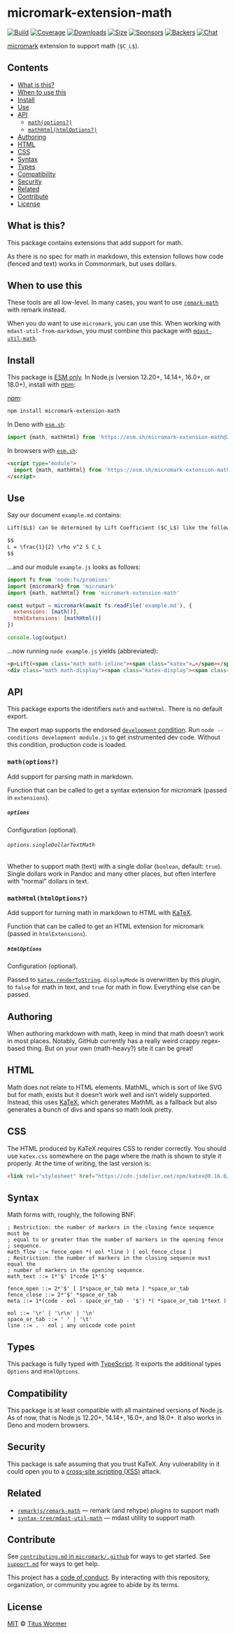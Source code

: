 # micromark-extension-math

[![Build][build-badge]][build]
[![Coverage][coverage-badge]][coverage]
[![Downloads][downloads-badge]][downloads]
[![Size][size-badge]][size]
[![Sponsors][sponsors-badge]][collective]
[![Backers][backers-badge]][collective]
[![Chat][chat-badge]][chat]

[micromark][] extension to support math (`$C_L$`).

## Contents

*   [What is this?](#what-is-this)
*   [When to use this](#when-to-use-this)
*   [Install](#install)
*   [Use](#use)
*   [API](#api)
    *   [`math(options?)`](#mathoptions)
    *   [`mathHtml(htmlOptions?)`](#mathhtmlhtmloptions)
*   [Authoring](#authoring)
*   [HTML](#html)
*   [CSS](#css)
*   [Syntax](#syntax)
*   [Types](#types)
*   [Compatibility](#compatibility)
*   [Security](#security)
*   [Related](#related)
*   [Contribute](#contribute)
*   [License](#license)

## What is this?

This package contains extensions that add support for math.

As there is no spec for math in markdown, this extension follows how code
(fenced and text) works in Commonmark, but uses dollars.

## When to use this

These tools are all low-level.
In many cases, you want to use [`remark-math`][plugin] with remark instead.

When you do want to use `micromark`, you can use this.
When working with `mdast-util-from-markdown`, you must combine this package
with [`mdast-util-math`][util].

## Install

This package is [ESM only][esm].
In Node.js (version 12.20+, 14.14+, 16.0+, or 18.0+), install with [npm][]:

[npm][]:

```sh
npm install micromark-extension-math
```

In Deno with [`esm.sh`][esmsh]:

```js
import {math, mathHtml} from 'https://esm.sh/micromark-extension-math@2'
```

In browsers with [`esm.sh`][esmsh]:

```html
<script type="module">
  import {math, mathHtml} from 'https://esm.sh/micromark-extension-math@2?bundle'
</script>
```

## Use

Say our document `example.md` contains:

```markdown
Lift($L$) can be determined by Lift Coefficient ($C_L$) like the following equation.

$$
L = \frac{1}{2} \rho v^2 S C_L
$$
```

…and our module `example.js` looks as follows:

```js
import fs from 'node:fs/promises'
import {micromark} from 'micromark'
import {math, mathHtml} from 'micromark-extension-math'

const output = micromark(await fs.readFile('example.md'), {
  extensions: [math()],
  htmlExtensions: [mathHtml()]
})

console.log(output)
```

…now running `node example.js` yields (abbreviated):

```html
<p>Lift(<span class="math math-inline"><span class="katex">…</span></span>) like the following equation.</p>
<div class="math math-display"><span class="katex-display"><span class="katex">…</span></div>
```

## API

This package exports the identifiers `math` and `mathHtml`.
There is no default export.

The export map supports the endorsed [`development` condition][condition].
Run `node --conditions development module.js` to get instrumented dev code.
Without this condition, production code is loaded.

### `math(options?)`

Add support for parsing math in markdown.

Function that can be called to get a syntax extension for micromark (passed
in `extensions`).

##### `options`

Configuration (optional).

###### `options.singleDollarTextMath`

Whether to support math (text) with a single dollar (`boolean`, default:
`true`).
Single dollars work in Pandoc and many other places, but often interfere with
“normal” dollars in text.

### `mathHtml(htmlOptions?)`

Add support for turning math in markdown to HTML with [KaTeX][].

Function that can be called to get an HTML extension for micromark (passed in
`htmlExtensions`).

##### `htmlOptions`

Configuration (optional).

Passed to [`katex.renderToString`][katex-options].
`displayMode` is overwritten by this plugin, to `false` for math in text, and
`true` for math in flow.
Everything else can be passed.

## Authoring

When authoring markdown with math, keep in mind that math doesn’t work in most
places.
Notably, GitHub currently has a really weird crappy regex-based thing.
But on your own (math-heavy?) site it can be great!

## HTML

Math does not relate to HTML elements.
MathML, which is sort of like SVG but for math, exists but it doesn’t work well
and isn’t widely supported.
Instead, this uses [KaTeX][], which generates MathML as a fallback but also
generates a bunch of divs and spans so math look pretty.

## CSS

The HTML produced by KaTeX requires CSS to render correctly.
You should use `katex.css` somewhere on the page where the math is shown to
style it properly.
At the time of writing, the last version is:

```html
<link rel="stylesheet" href="https://cdn.jsdelivr.net/npm/katex@0.16.0/dist/katex.min.css">
```

## Syntax

Math forms with, roughly, the following BNF:

```bnf
; Restriction: the number of markers in the closing fence sequence must be
; equal to or greater than the number of markers in the opening fence
; sequence.
math_flow ::= fence_open *( eol *line ) [ eol fence_close ]
; Restriction: the number of markers in the closing sequence must equal the
; number of markers in the opening sequence.
math_text ::= 1*'$' 1*code 1*'$'

fence_open ::= 2*'$' [ 1*space_or_tab meta ] *space_or_tab
fence_close ::= 2*'$' *space_or_tab
meta ::= 1*(code - eol - space_or_tab - '$') *( *space_or_tab 1*text )

eol ::= '\r' | '\r\n' | '\n'
space_or_tab ::= ' ' | '\t'
line ::= . - eol ; any unicode code point
```

## Types

This package is fully typed with [TypeScript][].
It exports the additional types `Options` and `HtmlOptions`.

## Compatibility

This package is at least compatible with all maintained versions of Node.js.
As of now, that is Node.js 12.20+, 14.14+, 16.0+, and 18.0+.
It also works in Deno and modern browsers.

## Security

This package is safe assuming that you trust KaTeX.
Any vulnerability in it could open you to a [cross-site scripting (XSS)][xss]
attack.

## Related

*   [`remarkjs/remark-math`][plugin]
    — remark (and rehype) plugins to support math
*   [`syntax-tree/mdast-util-math`][util]
    — mdast utility to support math

## Contribute

See [`contributing.md` in `micromark/.github`][contributing] for ways to get
started.
See [`support.md`][support] for ways to get help.

This project has a [code of conduct][coc].
By interacting with this repository, organization, or community you agree to
abide by its terms.

## License

[MIT][license] © [Titus Wormer][author]

<!-- Definitions -->

[build-badge]: https://github.com/micromark/micromark-extension-math/workflows/main/badge.svg

[build]: https://github.com/micromark/micromark-extension-math/actions

[coverage-badge]: https://img.shields.io/codecov/c/github/micromark/micromark-extension-math.svg

[coverage]: https://codecov.io/github/micromark/micromark-extension-math

[downloads-badge]: https://img.shields.io/npm/dm/micromark-extension-math.svg

[downloads]: https://www.npmjs.com/package/micromark-extension-math

[size-badge]: https://img.shields.io/bundlephobia/minzip/micromark-extension-math.svg

[size]: https://bundlephobia.com/result?p=micromark-extension-math

[sponsors-badge]: https://opencollective.com/unified/sponsors/badge.svg

[backers-badge]: https://opencollective.com/unified/backers/badge.svg

[collective]: https://opencollective.com/unified

[chat-badge]: https://img.shields.io/badge/chat-discussions-success.svg

[chat]: https://github.com/micromark/micromark/discussions

[npm]: https://docs.npmjs.com/cli/install

[esmsh]: https://esm.sh

[license]: license

[author]: https://wooorm.com

[contributing]: https://github.com/micromark/.github/blob/main/contributing.md

[support]: https://github.com/micromark/.github/blob/main/support.md

[coc]: https://github.com/micromark/.github/blob/main/code-of-conduct.md

[esm]: https://gist.github.com/sindresorhus/a39789f98801d908bbc7ff3ecc99d99c

[typescript]: https://www.typescriptlang.org

[condition]: https://nodejs.org/api/packages.html#packages_resolving_user_conditions

[micromark]: https://github.com/micromark/micromark

[plugin]: https://github.com/remarkjs/remark-math

[util]: https://github.com/syntax-tree/mdast-util-math

[katex]: https://katex.org

[katex-options]: https://katex.org/docs/options.html

[xss]: https://en.wikipedia.org/wiki/Cross-site_scripting
